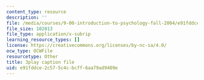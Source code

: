 ```yaml
---
content_type: resource
description: ''
file: /media/courses/9-00-introduction-to-psychology-fall-2004/e91fddce2c575c4cbcff6aa79ad9409e_10490.vtt
file_size: 102013
file_type: application/x-subrip
learning_resource_types: []
license: https://creativecommons.org/licenses/by-nc-sa/4.0/
ocw_type: OCWFile
resourcetype: Other
title: 3play caption file
uid: e91fddce-2c57-5c4c-bcff-6aa79ad9409e
---
```


